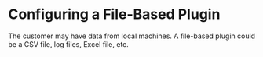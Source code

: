 # Configuring a File-Based Plugin

The customer may have data from local machines. A file-based plugin could be a CSV file, log files, Excel file, etc.

